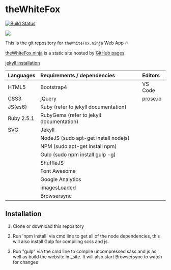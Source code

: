 # theWhiteFox

[![Build Status](https://travis-ci.org/theWhiteFox/theWhiteFox.svg?branch=master)](https://travis-ci.org/theWhiteFox/theWhiteFox)

![](http://thewhitefox.ninja/img/theWhiteFoxLogo04-GitHub.svg)

This is the git repository for `theWhiteFox.ninja` Web App :boom:

[theWhiteFox.ninja](http://theWhiteFox.ninja) is a static site hosted by [GitHub pages](http://pages.github.com/).

[jekyll installation](https://jekyllrb.com/docs/installation/)

| Languages   | Requirements / dependencies              | Editors                     |
| ---------- | :--------------------------------------- | :-------------------------- |
| HTML5      | Bootstrap4                               | VS Code                     |
| CSS3       | jQuery                                   | [prose.io](http://prose.io) |
| JS(es6)    | Ruby (refer to jekyll documentation)     |                             |
| Ruby 2.5.1 | RubyGems (refer to jekyll documentation) |                             |
| SVG        | Jekyll                                   |                             |
|            | NodeJS (sudo apt-get install nodejs)     |                             |
|            | NPM (sudo apt-get install npm)           |                             |
|            | Gulp (sudo npm install gulp -g)          |                             |
|            | ShuffleJS                                |                             |
|            | Font Awesome                             |                             |
|            | Google Analytics                         |                             |
|            | imagesLoaded                             |                             |
|            | Browsersync                              |                             |

## Installation

1. Clone or download this repository

2. Run 'npm install' via cmd line to get all of the node dependencies, this will also install Gulp for compiling scss and js.

3. Run "gulp" via the cmd line to compile uncompressed sass and js as well as build the website in _site. It will also start Browsersync to watch for changes
